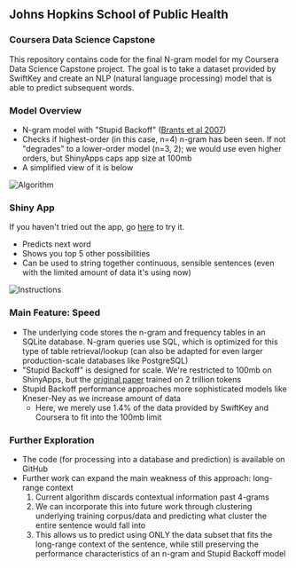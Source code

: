 ## Johns Hopkins School of Public Health
### Coursera Data Science Capstone

This repository contains code for the final N-gram model for my Coursera
Data Science Capstone project. The goal is to take a dataset provided by
SwiftKey and create an NLP (natural language processing) model that is able
to predict subsequent words.

### Model Overview
- N-gram model with "Stupid Backoff" ([Brants et al 2007](http://www.cs.columbia.edu/~smaskey/CS6998-0412/supportmaterial/langmodel_mapreduce.pdf))
- Checks if highest-order (in this case, n=4) n-gram has been seen. If not "degrades" to a lower-order model (n=3, 2); we would use even higher orders, but ShinyApps caps app size at 100mb
- A simplified view of it is below

![Algorithm](https://raw.githubusercontent.com/j-wang/DataScienceCapstone/master/final/images/algo-flow.png)

### Shiny App
If you haven't tried out the app, go [here]("https://j-wang.shinyapps.io/ngram_predictor/") to try it.

- Predicts next word
- Shows you top 5 other possibilities
- Can be used to string together continuous, sensible sentences (even with the limited amount of data it's using now)

![Instructions](https://raw.githubusercontent.com/j-wang/DataScienceCapstone/master/final/images/overview.png)

### Main Feature: Speed
- The underlying code stores the n-gram and frequency tables in an SQLite database. N-gram queries use SQL, which is
optimized for this type of table retrieval/lookup (can also be adapted for even larger production-scale databases
like PostgreSQL)
- "Stupid Backoff" is designed for scale. We're restricted to 100mb on ShinyApps, but the
[original paper](http://www.cs.columbia.edu/~smaskey/CS6998-0412/supportmaterial/langmodel_mapreduce.pdf)
trained on 2 trillion tokens
- Stupid Backoff performance approaches more sophisticated models like Kneser-Ney as we increase amount of data
    - Here, we merely use 1.4% of the data provided by SwiftKey and Coursera to fit into the 100mb limit

### Further Exploration
- The code (for processing into a database and prediction) is available on GitHub
- Further work can expand the main weakness of this approach: long-range context
    1. Current algorithm discards contextual information past 4-grams
    2. We can incorporate this into future work through clustering underlying training corpus/data and predicting what cluster the entire sentence would fall into
    3. This allows us to predict using ONLY the data subset that fits the long-range context of the sentence, while still preserving the performance characteristics of an n-gram and Stupid Backoff model
